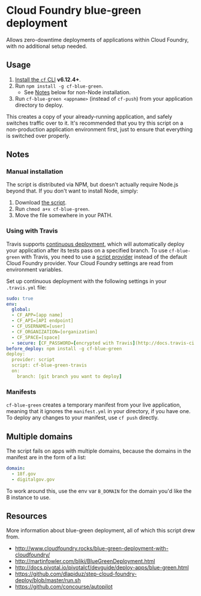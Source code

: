 # Cloud Foundry blue-green deployment

Allows zero-downtime deployments of applications within Cloud Foundry, with no additional setup needed.

## Usage

1. [Install the `cf` CLI](https://github.com/cloudfoundry/cli/releases) **v6.12.4+**.
1. Run `npm install -g cf-blue-green`.
    * See [Notes](#manual-installation) below for non-Node installation.
1. Run `cf-blue-green <appname>` (instead of `cf-push`) from your application directory to deploy.

This creates a copy of your already-running application, and safely switches traffic over to it. It's recommended that you try this script on a non-production application environment first, just to ensure that everything is switched over properly.

## Notes

### Manual installation

The script is distributed via NPM, but doesn't actually require Node.js beyond that. If you don't want to install Node, simply:

1. Download [the script](bin/cf-blue-green).
1. Run `chmod a+x cf-blue-green`.
1. Move the file somewhere in your PATH.

### Using with Travis

Travis supports [continuous deployment](http://docs.travis-ci.com/user/deployment/), which will automatically deploy your application after its tests pass on a specified branch. To use `cf-blue-green` with Travis, you need to use a [script provider](http://docs.travis-ci.com/user/deployment/script/) instead of the default Cloud Foundry provider. Your Cloud Foundry settings are read from environment variables.

Set up continuous deployment with the following settings in your `.travis.yml` file:

```yml
sudo: true
env:
  global:
  - CF_APP=[app name]
  - CF_API=[API endpoint]
  - CF_USERNAME=[user]
  - CF_ORGANIZATION=[organization]
  - CF_SPACE=[space]
  - secure: [CF_PASSWORD=[encrypted with Travis](http://docs.travis-ci.com/user/environment-variables/#Encrypted-Variables)]
before_deploy: npm install -g cf-blue-green
deploy:
  provider: script
  script: cf-blue-green-travis
  on:
    branch: [git branch you want to deploy]
```

### Manifests

`cf-blue-green` creates a temporary manifest from your live application, meaning that it ignores the `manifest.yml` in your directory, if you have one. To deploy any changes to your manifest, use `cf push` directly.

## Multiple domains

The script fails on apps with multiple domains, because the domains in the manifest are in the form of a list:

```yml
domain:
  - 18f.gov
  - digitalgov.gov
```

To work around this, use the env var `B_DOMAIN` for the domain you'd like the B instance to use.


## Resources

More information about blue-green deployment, all of which this script drew from.

* http://www.cloudfoundry.rocks/blue-green-deployment-with-cloudfoundry/
* http://martinfowler.com/bliki/BlueGreenDeployment.html
* http://docs.pivotal.io/pivotalcf/devguide/deploy-apps/blue-green.html
* https://github.com/dlapiduz/step-cloud-foundry-deploy/blob/master/run.sh
* https://github.com/concourse/autopilot
